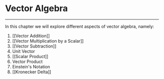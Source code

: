 # Vector Algebra
---
In this chapter we will explore different aspects of vector algebra, namely:

1. [[Vector Addition]]
2. [[Vector Multiplication by a Scalar]]
3. [[Vector Subtraction]]
4. Unit Vector
5. [[Scalar Product]]
6. Vector Product
7. Einstein's Notation
8. [[Kronecker Delta]]

